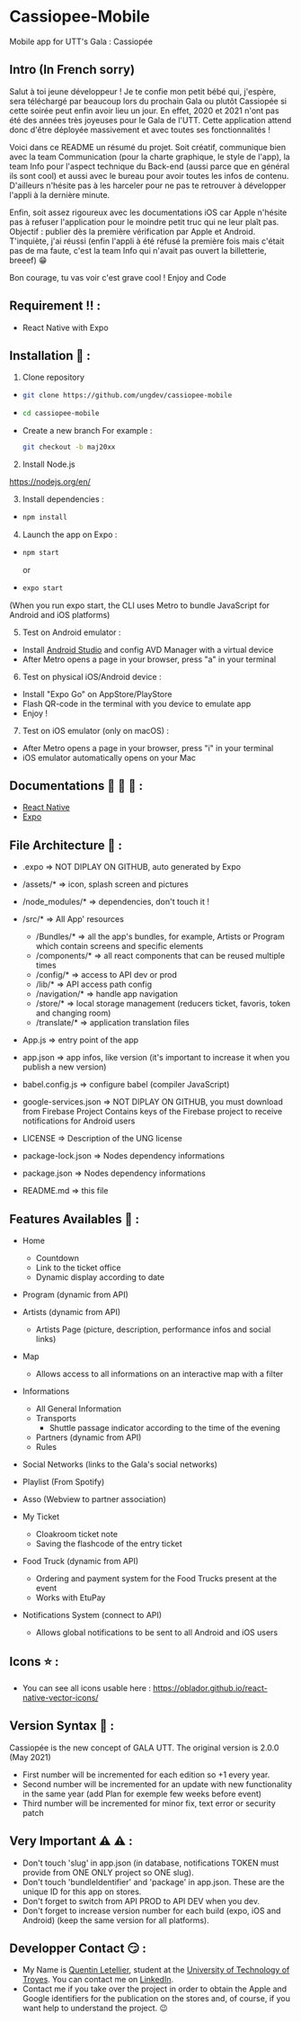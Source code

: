 # Cassiopee-Mobile

Mobile app for UTT's Gala : Cassiopée

## Intro (In French sorry)

Salut à toi jeune développeur ! Je te confie mon petit bébé qui, j'espère, sera téléchargé par beaucoup lors du prochain Gala ou plutôt Cassiopée si cette soirée peut enfin avoir lieu un jour.
En effet, 2020 et 2021 n'ont pas été des années très joyeuses pour le Gala de l'UTT. Cette application attend donc d'être déployée massivement et avec toutes ses fonctionnalités !

Voici dans ce README un résumé du projet. Soit créatif, communique bien avec la team Communication (pour la charte graphique, le style de l'app), la team Info pour l'aspect technique du Back-end (aussi parce que en général ils sont cool) et aussi avec le bureau pour avoir toutes les infos de contenu.
D'ailleurs n'hésite pas à les harceler pour ne pas te retrouver à développer l'appli à la dernière minute.

Enfin, soit assez rigoureux avec les documentations iOS car Apple n'hésite pas à refuser l'application pour le moindre petit truc qui ne leur plaît pas.
Objectif : publier dès la première vérification par Apple et Android. T'inquiète, j'ai réussi (enfin l'appli à été réfusé la première fois mais c'était pas de ma faute, c'est la team Info qui n'avait pas ouvert la billetterie, breeef) :grin:

Bon courage, tu vas voir c'est grave cool !
Enjoy and Code

## Requirement :bangbang: :

- React Native with Expo

## Installation :hammer: :

1. Clone repository

- ```bash
  git clone https://github.com/ungdev/cassiopee-mobile
  ```

- ```bash
  cd cassiopee-mobile
  ```

- Create a new branch
  For example :
  ```bash
  git checkout -b maj20xx
  ```

2. Install Node.js

https://nodejs.org/en/

3. Install dependencies :

- ```bash
  npm install
  ```

4. Launch the app on Expo :

- ```bash
  npm start
  ```
  or
- ```bash
  expo start
  ```

(When you run expo start, the CLI uses Metro to bundle JavaScript for Android and iOS platforms)

5. Test on Android emulator :

- Install [Android Studio](https://developer.android.com/studio) and config AVD Manager with a virtual device
- After Metro opens a page in your browser, press "a" in your terminal

6. Test on physical iOS/Android device :

- Install "Expo Go" on AppStore/PlayStore
- Flash QR-code in the terminal with you device to emulate app
- Enjoy !

7. Test on iOS emulator (only on macOS) :

- After Metro opens a page in your browser, press "i" in your terminal
- iOS emulator automatically opens on your Mac

## Documentations :closed_book: :green_book: :blue_book: :

- [React Native](https://reactnative.dev/docs/getting-started)
- [Expo](https://docs.expo.io/)

## File Architecture :file_folder: :

- .expo => NOT DIPLAY ON GITHUB, auto generated by Expo

- /assets/\* => icon, splash screen and pictures
- /node_modules/\* => dependencies, don't touch it !
- /src/\* => All App' resources

  - /Bundles/\* => all the app's bundles, for example, Artists or Program which contain screens and specific elements
  - /components/\* => all react components that can be reused multiple times
  - /config/\* => access to API dev or prod
  - /lib/\* => API access path config
  - /navigation/\* => handle app navigation
  - /store/\* => local storage management (reducers ticket, favoris, token and changing room)
  - /translate/\* => application translation files

- App.js => entry point of the app
- app.json => app infos, like version (it's important to increase it when you publish a new version)
- babel.config.js => configure babel (compiler JavaScript)
- google-services.json => NOT DIPLAY ON GITHUB, you must download from Firebase Project
  Contains keys of the Firebase project to receive notifications for Android users
- LICENSE => Description of the UNG license
- package-lock.json => Nodes dependency informations
- package.json => Nodes dependency informations
- README.md => this file

## Features Availables :rocket: :

- Home
  - Countdown
  - Link to the ticket office
  - Dynamic display according to date
- Program (dynamic from API)
- Artists (dynamic from API)
  - Artists Page (picture, description, performance infos and social links)
- Map
  - Allows access to all informations on an interactive map with a filter
- Informations
  - All General Information
  - Transports
    - Shuttle passage indicator according to the time of the evening
  - Partners (dynamic from API)
  - Rules
- Social Networks (links to the Gala's social networks)
- Playlist (From Spotify)
- Asso (Webview to partner association)
- My Ticket
  - Cloakroom ticket note
  - Saving the flashcode of the entry ticket
- Food Truck (dynamic from API)

  - Ordering and payment system for the Food Trucks present at the event
  - Works with EtuPay

- Notifications System (connect to API)
  - Allows global notifications to be sent to all Android and iOS users

## Icons :star: :

- You can see all icons usable here : https://oblador.github.io/react-native-vector-icons/

## Version Syntax :100: :

Cassiopée is the new concept of GALA UTT. The original version is 2.0.0 (May 2021)

- First number will be incremented for each edition so +1 every year.
- Second number will be incremented for an update with new functionality in the same year (add Plan for exemple few weeks before event)
- Third number will be incremented for minor fix, text error or security patch

## Very Important :warning: :warning: :

- Don't touch 'slug' in app.json (in database, notifications TOKEN must provide from ONE ONLY project so ONE slug).
- Don't touch 'bundleIdentifier' and 'package' in app.json. These are the unique ID for this app on stores.
- Don't forget to switch from API PROD to API DEV when you dev.
- Don't forget to increase version number for each build (expo, iOS and Android) (keep the same version for all platforms).

## Developper Contact :smirk: :

- My Name is [Quentin Letellier](https://www.quentinletellier.fr), student at the [University of Technology of Troyes](https://www.utt.fr). You can contact me on [LinkedIn](https://www.linkedin.com/in/quentin-letellier/).
- Contact me if you take over the project in order to obtain the Apple and Google identifiers for the publication on the stores and, of course, if you want help to understand the project. :wink:
